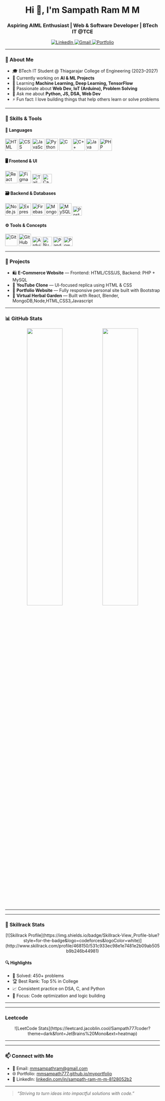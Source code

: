   <h1 align="center">Hi 👋, I'm Sampath Ram M M</h1>
<h3 align="center">Aspiring AIML Enthusiast | Web & Software Developer | BTech IT @TCE</h3>

<p align="center">
  <a href="https://www.linkedin.com/in/sampath-ram-m-m-8128052b2" target="_blank">
    <img src="https://img.shields.io/badge/LinkedIn-blue?style=for-the-badge&logo=linkedin" alt="LinkedIn" />
  </a>
  <a href="mailto:mmsampathram@gmail.com">
    <img src="https://img.shields.io/badge/Gmail-red?style=for-the-badge&logo=gmail&logoColor=white" alt="Gmail" />
  </a>
  <a href="https://mmsampath777.github.io/myportfolio/">
    <img src="https://img.shields.io/badge/Portfolio-000?style=for-the-badge&logo=Firefox&logoColor=orange" alt="Portfolio" />
  </a>
</p>

---

### 💫 About Me

- 🎓 BTech IT Student @ Thiagarajar College of Engineering (2023–2027)
- 🔭 Currently working on **AI & ML Projects**
- 🌱 Learning **Machine Learning, Deep Learning, TensorFlow**
- 🧠 Passionate about **Web Dev, IoT (Arduino), Problem Solving**
- 💬 Ask me about **Python, JS, DSA, Web Dev**
- ⚡ Fun fact: I love building things that help others learn or solve problems

---

### 🧠 Skills & Tools

#### 🔷 Languages

<p>
  <img src="https://cdn.jsdelivr.net/gh/devicons/devicon/icons/html5/html5-original.svg" width="40" alt="HTML"/>
  <img src="https://cdn.jsdelivr.net/gh/devicons/devicon/icons/css3/css3-original.svg" width="40" alt="CSS"/>
  <img src="https://cdn.jsdelivr.net/gh/devicons/devicon/icons/javascript/javascript-original.svg" width="40" alt="JavaScript"/>
  <img src="https://cdn.jsdelivr.net/gh/devicons/devicon/icons/python/python-original.svg" width="40" alt="Python"/>
  <img src="https://cdn.jsdelivr.net/gh/devicons/devicon/icons/c/c-original.svg" width="40" alt="C"/>
  <img src="https://cdn.jsdelivr.net/gh/devicons/devicon/icons/cplusplus/cplusplus-original.svg" width="40" alt="C++"/>
  <img src="https://cdn.jsdelivr.net/gh/devicons/devicon/icons/java/java-original.svg" width="40" alt="Java"/>
  <img src="https://cdn.jsdelivr.net/gh/devicons/devicon/icons/php/php-original.svg" width="40" alt="PHP"/>
</p>

#### 🖥️ Frontend & UI

<p>
  <img src="https://cdn.jsdelivr.net/gh/devicons/devicon/icons/react/react-original.svg" width="40" alt="React"/>
  <img src="https://cdn.jsdelivr.net/gh/devicons/devicon/icons/figma/figma-original.svg" width="40" alt="Figma"/>
  <img src="https://img.shields.io/badge/Tailwind_CSS-38B2AC?style=for-the-badge&logo=tailwind-css&logoColor=white" height="30" alt="Tailwind"/>
  <img src="https://img.shields.io/badge/Canva-00C4CC?style=for-the-badge&logo=Canva&logoColor=white" height="30" alt="Canva"/>
</p>

#### 🗃️ Backend & Databases

<p>
  <img src="https://cdn.jsdelivr.net/gh/devicons/devicon/icons/nodejs/nodejs-original.svg" width="40" alt="Node.js"/>
  <img src="https://cdn.jsdelivr.net/gh/devicons/devicon/icons/express/express-original.svg" width="40" alt="Express"/>
  <img src="https://cdn.jsdelivr.net/gh/devicons/devicon/icons/firebase/firebase-plain.svg" width="40" alt="Firebase"/>
  <img src="https://cdn.jsdelivr.net/gh/devicons/devicon/icons/mongodb/mongodb-original.svg" width="40" alt="MongoDB"/>
  <img src="https://cdn.jsdelivr.net/gh/devicons/devicon/icons/mysql/mysql-original.svg" width="40" alt="MySQL"/>
  <img src="https://img.shields.io/badge/Postman-FF6C37?style=for-the-badge&logo=postman&logoColor=white" height="30" alt="Postman"/>
</p>

#### ⚙️ Tools & Concepts

<p>
  <img src="https://cdn.jsdelivr.net/gh/devicons/devicon/icons/git/git-original.svg" width="40" alt="Git"/>
  <img src="https://cdn.jsdelivr.net/gh/devicons/devicon/icons/github/github-original.svg" width="40" alt="GitHub"/>
  <img src="https://img.shields.io/badge/Arduino-00979D?style=for-the-badge&logo=arduino&logoColor=white" height="30" alt="Arduino"/>
  <img src="https://img.shields.io/badge/Numpy-013243?style=for-the-badge&logo=numpy&logoColor=white" height="30" alt="NumPy"/>
  <img src="https://img.shields.io/badge/Pandas-150458?style=for-the-badge&logo=pandas&logoColor=white" height="30" alt="Pandas"/>
  <img src="https://img.shields.io/badge/PowerBI-F2C811?style=for-the-badge&logo=powerbi&logoColor=black" height="30" alt="Power BI"/>
</p>

---

### 🚀 Projects

- 🛍️ **E-Commerce Website** — Frontend: HTML/CSS/JS, Backend: PHP + MySQL  
- 🎥 **YouTube Clone** — UI-focused replica using HTML & CSS  
- 💼 **Portfolio Website** — Fully responsive personal site built with Bootstrap  
- 🌿 **Virtual Herbal Garden** — Built with React, Blender, MongoDB,Node,HTML,CSS3,Javascript

---

### 📊 GitHub Stats

<p align="center">
  <img src="https://github-readme-stats.vercel.app/api?username=mmsampath777&show_icons=true&theme=tokyonight" width="48%"/>
  <img src="https://github-readme-streak-stats.herokuapp.com/?user=mmsampath777&theme=tokyonight" width="48%"/>
</p>

---
---

### 🧠 Skillrack Stats
<p align="center">
  [![Skillrack Profile](https://img.shields.io/badge/Skillrack-View_Profile-blue?style=for-the-badge&logo=codeforces&logoColor=white)](http://www.skillrack.com/profile/468150/531c933ec98e1e7481e2b09ab505b9b246b44981)
</p>


#### 🔍 Highlights

- 💯 Solved: 450+ problems  
- 🏆 Best Rank: Top 5% in College  
- 📈 Consistent practice on DSA, C, and Python  
- 🚀 Focus: Code optimization and logic building
  
---

---

### Leetcode
<p align="center">
![LeetCode Stats](https://leetcard.jacoblin.cool/Sampath777coder?theme=dark&font=JetBrains%20Mono&ext=heatmap)
</p>

---

---

### 📫 Connect with Me

- 📧 Email: [mmsampathram@gmail.com](mailto:mmsampathram@gmail.com)
- 🌐 Portfolio: [mmsampath777.github.io/myportfolio](https://mmsampath777.github.io/myportfolio/)
- 💼 LinkedIn: [linkedin.com/in/sampath-ram-m-m-8128052b2](https://www.linkedin.com/in/sampath-ram-m-m-8128052b2)

---

> *“Striving to turn ideas into impactful solutions with code.”*

